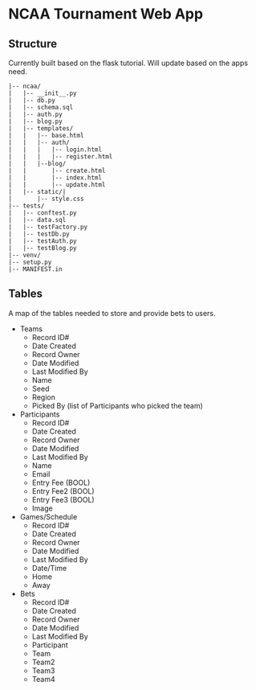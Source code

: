 # NCAA Tournament Web App

## Structure
Currently built based on the flask tutorial. Will update based on the apps need.
```
|-- ncaa/
|   |-- __init__.py
|   |-- db.py
|   |-- schema.sql
|   |-- auth.py
|   |-- blog.py
|   |-- templates/
|   |   |-- base.html
|   |   |-- auth/
|   |   |   |-- login.html
|   |   |   |-- register.html
|   |   |--blog/
|   |       |-- create.html
|   |       |-- index.html
|   |       |-- update.html
|   |-- static/|
|       |-- style.css
|-- tests/
|   |-- conftest.py
|   |-- data.sql
|   |-- testFactory.py
|   |-- testDb.py
|   |-- testAuth.py
|   |-- testBlog.py
|-- venv/
|-- setup.py
|-- MANIFEST.in
```

## Tables
A map of the tables needed to store and provide bets to users.
* Teams
    * Record ID#
    * Date Created
    * Record Owner
    * Date Modified
    * Last Modified By
    * Name
    * Seed
    * Region
    * Picked By (list of Participants who picked the team)
* Participants
    * Record ID#
    * Date Created
    * Record Owner
    * Date Modified
    * Last Modified By
    * Name
    * Email
    * Entry Fee (BOOL)
    * Entry Fee2 (BOOL)
    * Entry Fee3 (BOOL)
    * Image
* Games/Schedule
    * Record ID#
    * Date Created
    * Record Owner
    * Date Modified
    * Last Modified By
    * Date/Time
    * Home
    * Away
* Bets
    * Record ID#
    * Date Created
    * Record Owner
    * Date Modified
    * Last Modified By
    * Participant
    * Team
    * Team2
    * Team3
    * Team4
